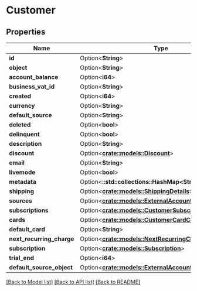 # Customer

## Properties

Name | Type | Description | Notes
------------ | ------------- | ------------- | -------------
**id** | Option<**String**> |  | [optional]
**object** | Option<**String**> |  | [optional]
**account_balance** | Option<**i64**> |  | [optional]
**business_vat_id** | Option<**String**> |  | [optional]
**created** | Option<**i64**> |  | [optional]
**currency** | Option<**String**> |  | [optional]
**default_source** | Option<**String**> |  | [optional]
**deleted** | Option<**bool**> |  | [optional]
**delinquent** | Option<**bool**> |  | [optional]
**description** | Option<**String**> |  | [optional]
**discount** | Option<[**crate::models::Discount**](Discount.md)> |  | [optional]
**email** | Option<**String**> |  | [optional]
**livemode** | Option<**bool**> |  | [optional]
**metadata** | Option<**::std::collections::HashMap<String, String>**> |  | [optional]
**shipping** | Option<[**crate::models::ShippingDetails**](ShippingDetails.md)> |  | [optional]
**sources** | Option<[**crate::models::ExternalAccountCollection**](ExternalAccountCollection.md)> |  | [optional]
**subscriptions** | Option<[**crate::models::CustomerSubscriptionCollection**](CustomerSubscriptionCollection.md)> |  | [optional]
**cards** | Option<[**crate::models::CustomerCardCollection**](CustomerCardCollection.md)> |  | [optional]
**default_card** | Option<**String**> |  | [optional]
**next_recurring_charge** | Option<[**crate::models::NextRecurringCharge**](NextRecurringCharge.md)> |  | [optional]
**subscription** | Option<[**crate::models::Subscription**](Subscription.md)> |  | [optional]
**trial_end** | Option<**i64**> |  | [optional]
**default_source_object** | Option<[**crate::models::ExternalAccount**](ExternalAccount.md)> |  | [optional]

[[Back to Model list]](../README.md#documentation-for-models) [[Back to API list]](../README.md#documentation-for-api-endpoints) [[Back to README]](../README.md)


